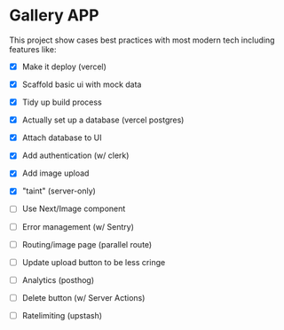 # Gallery APP
This project show cases best practices with most modern tech including features like:

   - [x] Make it deploy (vercel)
   - [x] Scaffold basic ui with mock data
   - [x] Tidy up build process
   - [x] Actually set up a database (vercel postgres)
   - [x] Attach database to UI
   - [x] Add authentication (w/ clerk)
   - [x] Add image upload
   - [x] "taint" (server-only)
   - [ ] Use Next/Image component
   - [ ] Error management (w/ Sentry)
   - [ ] Routing/image page (parallel route)
   - [ ] Update upload button to be less cringe
   - [ ] Analytics (posthog)
   - [ ] Delete button (w/ Server Actions)
   - [ ] Ratelimiting (upstash)


